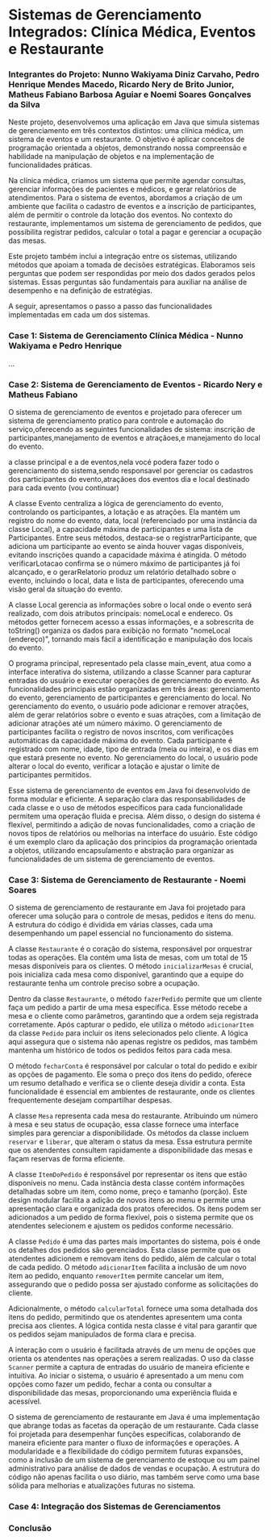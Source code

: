 # Sistemas de Gerenciamento Integrados: Clínica Médica, Eventos e Restaurante

### Integrantes do Projeto: Nunno Wakiyama Diniz Carvaho, Pedro Henrique Mendes Macedo, Ricardo Nery de Brito Junior, Matheus Fabiano Barbosa Aguiar e Noemi Soares Gonçalves da Silva

Neste projeto, desenvolvemos uma aplicação em Java que simula sistemas de gerenciamento em três contextos distintos: uma clínica médica, um sistema de eventos e um restaurante. O objetivo é aplicar conceitos de programação orientada a objetos, demonstrando nossa compreensão e habilidade na manipulação de objetos e na implementação de funcionalidades práticas.

Na clínica médica, criamos um sistema que permite agendar consultas, gerenciar informações de pacientes e médicos, e gerar relatórios de atendimentos. Para o sistema de eventos, abordamos a criação de um ambiente que facilita o cadastro de eventos e a inscrição de participantes, além de permitir o controle da lotação dos eventos. No contexto do restaurante, implementamos um sistema de gerenciamento de pedidos, que possibilita registrar pedidos, calcular o total a pagar e gerenciar a ocupação das mesas.

Este projeto também inclui a integração entre os sistemas, utilizando métodos que apoiam a tomada de decisões estratégicas. Elaboramos seis perguntas que podem ser respondidas por meio dos dados gerados pelos sistemas. Essas perguntas são fundamentais para auxiliar na análise de desempenho e na definição de estratégias.

A seguir, apresentamos o passo a passo das funcionalidades implementadas em cada um dos sistemas.

### Case 1: Sistema de Gerenciamento Clínica Médica - Nunno Wakiyama e Pedro Henrique

...

### Case 2: Sistema de Gerenciamento de Eventos - Ricardo Nery e Matheus Fabiano

O sistema de gerenciamento de eventos e projetado para oferecer um sistema de gerenciamento pratico para controle e automação do serviço,oferecendo as seguintes funcionalidades de sistema: inscrição de participantes,manejamento de eventos e atraçãoes,e manejamento do local do evento.

a classe principal e a de eventos,nela vocé podera fazer todo o gerenciamento do sistema,sendo responsavel por gerenciar os cadastros dos participantes do evento,atraçãoes dos eventos dia e local destinado para cada evento
(vou continuar)

A classe Evento centraliza a lógica de gerenciamento do evento, controlando os participantes, a lotação e as atrações. Ela mantém um registro do nome do evento, data, local (referenciado por uma instância da classe Local), a capacidade máxima de participantes e uma lista de Participantes. Entre seus métodos, destaca-se o registrarParticipante, que adiciona um participante ao evento se ainda houver vagas disponíveis, evitando inscrições quando a capacidade máxima é atingida. O método verificarLotacao confirma se o número máximo de participantes já foi alcançado, e o gerarRelatorio produz um relatório detalhado sobre o evento, incluindo o local, data e lista de participantes, oferecendo uma visão geral da situação do evento.

A classe Local gerencia as informações sobre o local onde o evento será realizado, com dois atributos principais: nomeLocal e endereco. Os métodos getter fornecem acesso a essas informações, e a sobrescrita de toString() organiza os dados para exibição no formato "nomeLocal (endereço)", tornando mais fácil a identificação e manipulação dos locais do evento.

O programa principal, representado pela classe main_event, atua como a interface interativa do sistema, utilizando a classe Scanner para capturar entradas do usuário e executar operações de gerenciamento do evento. As funcionalidades principais estão organizadas em três áreas: gerenciamento do evento, gerenciamento de participantes e gerenciamento do local. No gerenciamento do evento, o usuário pode adicionar e remover atrações, além de gerar relatórios sobre o evento e suas atrações, com a limitação de adicionar atrações até um número máximo. O gerenciamento de participantes facilita o registro de novos inscritos, com verificações automáticas da capacidade máxima do evento. Cada participante é registrado com nome, idade, tipo de entrada (meia ou inteira), e os dias em que estará presente no evento. No gerenciamento do local, o usuário pode alterar o local do evento, verificar a lotação e ajustar o limite de participantes permitidos.

Esse sistema de gerenciamento de eventos em Java foi desenvolvido de forma modular e eficiente. A separação clara das responsabilidades de cada classe e o uso de métodos específicos para cada funcionalidade permitem uma operação fluida e precisa. Além disso, o design do sistema é flexível, permitindo a adição de novas funcionalidades, como a criação de novos tipos de relatórios ou melhorias na interface do usuário. Este código é um exemplo claro da aplicação dos princípios da programação orientada a objetos, utilizando encapsulamento e abstração para organizar as funcionalidades de um sistema de gerenciamento de eventos.

### Case 3: Sistema de Gerenciamento de Restaurante - Noemi Soares

O sistema de gerenciamento de restaurante em Java foi projetado para oferecer uma solução para o controle de mesas, pedidos e itens do menu. A estrutura do código é dividida em várias classes, cada uma desempenhando um papel essencial no funcionamento do sistema.

A classe `Restaurante` é o coração do sistema, responsável por orquestrar todas as operações. Ela contém uma lista de mesas, com um total de 15 mesas disponíveis para os clientes. O método `inicializarMesas` é crucial, pois inicializa cada mesa como disponível, garantindo que a equipe do restaurante tenha um controle preciso sobre a ocupação.

Dentro da classe `Restaurante`, o método `fazerPedido` permite que um cliente faça um pedido a partir de uma mesa específica. Esse método recebe a mesa e o cliente como parâmetros, garantindo que a ordem seja registrada corretamente. Após capturar o pedido, ele utiliza o método `adicionarItem` da classe `Pedido` para incluir os itens selecionados pelo cliente. A lógica aqui assegura que o sistema não apenas registre os pedidos, mas também mantenha um histórico de todos os pedidos feitos para cada mesa.

O método `fecharConta` é responsável por calcular o total do pedido e exibir as opções de pagamento. Ele soma o preço dos itens do pedido, oferece um resumo detalhado e verifica se o cliente deseja dividir a conta. Esta funcionalidade é essencial em ambientes de restaurante, onde os clientes frequentemente desejam compartilhar despesas.

A classe `Mesa` representa cada mesa do restaurante. Atribuindo um número à mesa e seu status de ocupação, essa classe fornece uma interface simples para gerenciar a disponibilidade. Os métodos da classe incluem `reservar` e `liberar`, que alteram o status da mesa. Essa estrutura permite que os atendentes consultem rapidamente a disponibilidade das mesas e façam reservas de forma eficiente.

A classe `ItemDoPedido` é responsável por representar os itens que estão disponíveis no menu. Cada instância desta classe contém informações detalhadas sobre um item, como nome, preço e tamanho (porção). Este design modular facilita a adição de novos itens ao menu e permite uma apresentação clara e organizada dos pratos oferecidos. Os itens podem ser adicionados a um pedido de forma flexível, pois o sistema permite que os atendentes selecionem e ajustem os pedidos conforme necessário.

A classe `Pedido` é uma das partes mais importantes do sistema, pois é onde os detalhes dos pedidos são gerenciados. Esta classe permite que os atendentes adicionem e removam itens do pedido, além de calcular o total de cada pedido. O método `adicionarItem` facilita a inclusão de um novo item ao pedido, enquanto `removerItem` permite cancelar um item, assegurando que o pedido possa ser ajustado conforme as solicitações do cliente. 

Adicionalmente, o método `calcularTotal` fornece uma soma detalhada dos itens do pedido, permitindo que os atendentes apresentem uma conta precisa aos clientes. A lógica contida nesta classe é vital para garantir que os pedidos sejam manipulados de forma clara e precisa.

A interação com o usuário é facilitada através de um menu de opções que orienta os atendentes nas operações a serem realizadas. O uso da classe `Scanner` permite a captura de entradas do usuário de maneira eficiente e intuitiva. Ao iniciar o sistema, o usuário é apresentado a um menu com opções como fazer um pedido, fechar a conta ou consultar a disponibilidade das mesas, proporcionando uma experiência fluida e acessível.

O sistema de gerenciamento de restaurante em Java é uma implementação que abrange todas as facetas da operação de um restaurante. Cada classe foi projetada para desempenhar funções específicas, colaborando de maneira eficiente para manter o fluxo de informações e operações. A modularidade e a flexibilidade do código permitem futuras expansões, como a inclusão de um sistema de gerenciamento de estoque ou um painel administrativo para análise de dados de vendas e ocupação. A estrutura do código não apenas facilita o uso diário, mas também serve como uma base sólida para melhorias e atualizações futuras no sistema.

### Case 4: Integração dos Sistemas de Gerenciamentos

### Conclusão
